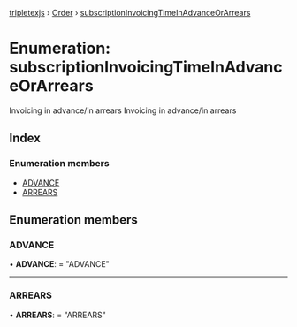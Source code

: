 [tripletexjs](../README.md) › [Order](../modules/order.md) › [subscriptionInvoicingTimeInAdvanceOrArrears](order.subscriptioninvoicingtimeinadvanceorarrears.md)

# Enumeration: subscriptionInvoicingTimeInAdvanceOrArrears

Invoicing in advance/in arrears
Invoicing in advance/in arrears

## Index

### Enumeration members

* [ADVANCE](order.subscriptioninvoicingtimeinadvanceorarrears.md#advance)
* [ARREARS](order.subscriptioninvoicingtimeinadvanceorarrears.md#arrears)

## Enumeration members

###  ADVANCE

• **ADVANCE**: = "ADVANCE"

___

###  ARREARS

• **ARREARS**: = "ARREARS"
